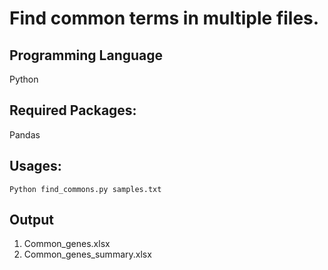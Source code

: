 # Find common terms in multiple files.
## Programming Language
Python

## Required Packages:
Pandas

## Usages:
```
Python find_commons.py samples.txt
```

## Output
1. Common_genes.xlsx
2. Common_genes_summary.xlsx
